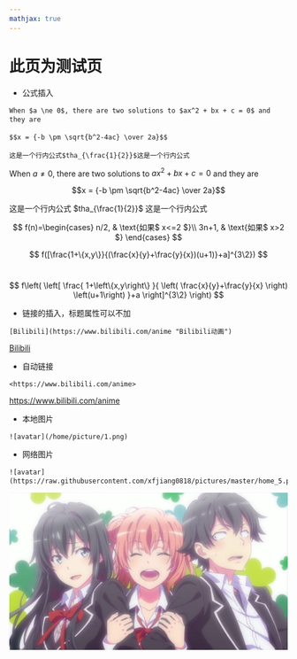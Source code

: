 ```yaml
---
mathjax: true
---
```






# 此页为测试页

* 公式插入

```
When $a \ne 0$, there are two solutions to $ax^2 + bx + c = 0$ and they are 

$$x = {-b \pm \sqrt{b^2-4ac} \over 2a}$$ 

这是一个行内公式$tha_{\frac{1}{2}}$这是一个行内公式
```

When $a \ne 0$, there are two solutions to $ax^2 + bx + c = 0$ and they are 

$$x = {-b \pm \sqrt{b^2-4ac} \over 2a}$$

这是一个行内公式 $tha_{\frac{1}{2}}$ 这是一个行内公式

 $$  f(n)=\begin{cases} n/2, & \text{如果$ x<=2 $}\\ 3n+1, & \text{如果$ x>2 $} \end{cases} $$

 $$ f([\frac{1+\{x,y\}}{(\frac{x}{y}+\frac{y}{x})(u+1)}+a]^{3\2}) $$

​    $$ f\left(    \left[        \frac{            1+\left\{x,y\right\}        }{        \left(            \frac{x}{y}+\frac{y}{x}        \right)        \left(u+1\right)        }+a    \right]^{3\2} \right) $$

* 链接的插入，标题属性可以不加

```
[Bilibili](https://www.bilibili.com/anime "Bilibili动画")
```

[Bilibili](https://www.bilibili.com/anime "Bilibili动画")

* 自动链接

```
<https://www.bilibili.com/anime>
```

<https://www.bilibili.com/anime>

* 本地图片

```
![avatar](/home/picture/1.png)
```

* 网络图片

```
![avatar](https://raw.githubusercontent.com/xfjiang0818/pictures/master/home_5.png)
```

![avatar](https://raw.githubusercontent.com/xfjiang0818/pictures/master/home_5.png)